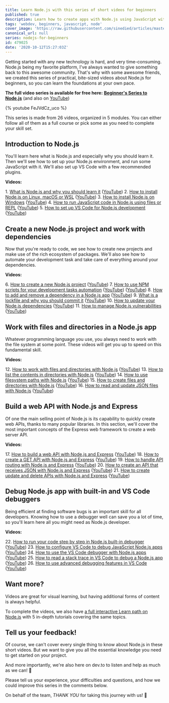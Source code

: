 ```yaml
---
title: Learn Node.js with this series of short videos for beginners
published: true
description: Learn how to create apps with Node.js using JavaScript with this series of bite-sized videos for beginners.
tags: 'webdev, beginners, javascript, node'
cover_image: 'https://raw.githubusercontent.com/sinedied/articles/master/articles/node/beginner-series/assets/watch-fun.jpg'
canonical_url: null
series: nodejs-for-beginners
id: 479025
date: '2020-10-12T15:27:03Z'
---
```


Getting started with any new technology is hard, and very time-consuming. Node.js being my favorite platform, I've always wanted to give something back to this awesome community. That's why with some awesome friends, we created this series of practical, bite-sized videos about Node.js for beginners, so you can learn the foundations at your own pace.

**The full video series is available for free here:**
**[Beginner's Series to Node.js](https://channel9.msdn.com/Series/Beginners-Series-to-NodeJS?WT.mc_id=nodebeginner-devto-cxa)** (and also on [YouTube](https://www.youtube.com/playlist?list=PLlrxD0HtieHje-_287YJKhY8tDeSItwtg))

{% youtube FeJVdCz_uco %}

This series is made from 26 videos, organized in 5 modules. You can either follow all of them as a full course or pick some as you need to complete your skill set.

## Introduction to Node.js

You'll learn here what is Node.js and especially why you should learn it. Then we'll see how to set up your Node.js environment, and run some JavaScript with it. We'll also set up VS Code with a few recommended plugins.

**Videos:**

1\. [What is Node.js and why you should learn it](https://channel9.msdn.com/Series/Beginners-Series-to-NodeJS/What-is-Nodejs-and-why-you-should-learn-it-1-of-26?WT.mc_id=nodebeginner-devto-cxa) ([YouTube](https://youtu.be/FeJVdCz_uco))
2\. [How to install Node.js on Linux, macOS or WSL](https://channel9.msdn.com/Series/Beginners-Series-to-NodeJS/How-to-install-Nodejs-on-Linux-macOS-or-WSL-2-of-26?WT.mc_id=nodebeginner-devto-cxa) ([YouTube](https://youtu.be/vrKSEMpOwYg))
3\. [How to install Node.js on Windows](https://channel9.msdn.com/Series/Beginners-Series-to-NodeJS/How-to-install-Nodejs-on-Windows-3-of-26?WT.mc_id=nodebeginner-devto-cxa) ([YouTube](https://youtu.be/c_Bb7D7W5LI))
4\. [How to run JavaScript code in Node.js using files or REPL](https://channel9.msdn.com/Series/Beginners-Series-to-NodeJS/How-to-run-JavaScript-code-in-Nodejs-using-files-or-REPL-4-of-26?WT.mc_id=nodebeginner-devto-cxa) ([YouTube](https://youtu.be/g_34i8vfGZA))
5\. [How to set up VS Code for Node.js development](https://channel9.msdn.com/Series/Beginners-Series-to-NodeJS/How-to-setup-VS-Code-for-Nodejs-development-5-of-26?WT.mc_id=nodebeginner-devto-cxa) ([YouTube](https://youtu.be/76xR4O2YcfE))

## Create a new Node.js project and work with dependencies

Now that you're ready to code, we see how to create new projects and make use of the rich ecosystem of packages. We'll also see how to automate your development task and take care of everything around your 
dependencies.

**Videos:**

6\. [How to create a new Node.js project](https://channel9.msdn.com/Series/Beginners-Series-to-NodeJS/How-to-create-a-new-Nodejs-project-6-of-26?WT.mc_id=nodebeginner-devto-cxa) ([YouTube](https://youtu.be/EBxsKGdIWaE))
7\. [How to use NPM scripts for your development tasks automation](https://channel9.msdn.com/Series/Beginners-Series-to-NodeJS/How-to-use-NPM-scripts-for-your-development-task-automation-7-of-26?WT.mc_id=nodebeginner-devto-cxa) ([YouTube](https://youtu.be/amSVXzDiVuk)) ([YouTube](https://youtu.be/amSVXzDiVuk))
8\. [How to add and remove a dependency in a Node.js app](https://channel9.msdn.com/Series/Beginners-Series-to-NodeJS/How-to-add-and-remove-a-dependency-in-a-Nodejs-app-8-of-26?WT.mc_id=nodebeginner-devto-cxa) ([YouTube](https://youtu.be/P1qWARtquFg))
9\. [What is a lockfile and why you should commit it](https://channel9.msdn.com/Series/Beginners-Series-to-NodeJS/What-is-a-lockfile-and-why-you-should-commit-it-9-of-26?WT.mc_id=nodebeginner-devto-cxa) ([YouTube](https://youtu.be/DWgZQiFJSzY))
10\. [How to update your Node.js dependencies](https://channel9.msdn.com/Series/Beginners-Series-to-NodeJS/How-to-update-your-Nodejs-dependencies-10-of-26?WT.mc_id=nodebeginner-devto-cxa) ([YouTube](https://youtu.be/PVlhepXQc1Y))
11\. [How to manage Node.js vulnerabilities](https://channel9.msdn.com/Series/Beginners-Series-to-NodeJS/How-to-manage-Nodejs-vulnerabilities-11-of-26?WT.mc_id=nodebeginner-devto-cxa) ([YouTube](https://youtu.be/kr9G2UXtOh4))

## Work with files and directories in a Node.js app

Whatever programming language you use, you always need to work with the file system at some point. These videos will get you up to speed on this fundamental skill.

**Videos:**

12\. [How to work with files and directories with Node.js](https://channel9.msdn.com/Series/Beginners-Series-to-NodeJS/How-to-work-with-files-and-directories-with-Nodejs-12-of-26?WT.mc_id=nodebeginner-devto-cxa) ([YouTube](https://youtu.be/Za3F4qVZ6fI))
13\. [How to list the contents in directories with Node.js](https://channel9.msdn.com/Series/Beginners-Series-to-NodeJS/How-to-list-the-contents-in-directories-with-Nodejs-13-of-26?WT.mc_id=nodebeginner-devto-cxa) ([YouTube](https://youtu.be/3xm7spsmtRg))
14\. [How to use filesystem paths with Node.js](https://channel9.msdn.com/Series/Beginners-Series-to-NodeJS/How-to-use-filesystem-paths-with-Nodejs-14-of-26?WT.mc_id=nodebeginner-devto-cxa) ([YouTube](https://youtu.be/7UIXzCEqgas))
15\. [How to create files and directories with Node.js](https://channel9.msdn.com/Series/Beginners-Series-to-NodeJS/How-to-create-files-and-directories-with-Nodejs-15-of-26?WT.mc_id=nodebeginner-devto-cxa) ([YouTube](https://youtu.be/1mv9rSI9FFA))
16\. [How to read and update JSON files with Node.js](https://channel9.msdn.com/Series/Beginners-Series-to-NodeJS/How-to-read-and-update-JSON-files-with-Nodejs-16-of-26?WT.mc_id=nodebeginner-devto-cxa) ([YouTube](https://youtu.be/4Vg1NECQ_Kg))

## Build a web API with Node.js and Express

Of one the main selling point of Node.js is its capability to quickly create web APIs, thanks to many popular libraries. In this section, we'll cover the most important concepts of the Express web framework to create a web server API.

**Videos:**

17\. [How to build a web API with Node.js and Express](https://channel9.msdn.com/Series/Beginners-Series-to-NodeJS/How-to-create-a-web-API-with-Nodejs-and-Express-17-of-26?WT.mc_id=nodebeginner-devto-cxa) ([YouTube](https://youtu.be/X2bHZ7R_4Kk))
18\. [How to create a GET API with Node.js and Express](https://channel9.msdn.com/Series/Beginners-Series-to-NodeJS/How-to-create-a-GET-API-with-Nodejs-and-Express-18-of-26?WT.mc_id=nodebeginner-devto-cxa) ([YouTube](https://youtu.be/fdq0V7uIXtc))
19\. [How to handle API routing with Node.js and Express](https://channel9.msdn.com/Series/Beginners-Series-to-NodeJS/How-to-handle-API-routing-with-Nodejs-and-Express-19-of-26?WT.mc_id=nodebeginner-devto-cxa) ([YouTube](https://youtu.be/e_aNOyeqsAU))
20\. [How to create an API that receives JSON with Node.js and Express](https://channel9.msdn.com/Series/Beginners-Series-to-NodeJS/How-to-create-an-API-that-receive-JSON-with-Nodejs-and-Express-20-of-26?WT.mc_id=nodebeginner-devto-cxa) ([YouTube](https://youtu.be/hapS6wpKuX8))
21\. [How to create update and delete APIs with Node.js and Express](https://channel9.msdn.com/Series/Beginners-Series-to-NodeJS/How-to-create-update-and-delete-APIs-with-Nodejs-and-Express-21-of-26?WT.mc_id=nodebeginner-devto-cxa) ([YouTube](https://youtu.be/cqapa6mI3jE))

## Debug Node.js app with built-in and VS Code debuggers

Being efficient at finding software bugs is an important skill for all developers. Knowing how to use a debugger well can save you a lot of time, so you'll learn here all you might need as Node.js developer.

**Videos:**

22\. [How to run your code step by step in Node.js built-in debugger](https://channel9.msdn.com/Series/Beginners-Series-to-NodeJS/How-to-run-your-code-step-by-step-in-Nodejs-built-in-debugger-22-of-26?WT.mc_id=nodebeginner-devto-cxa) ([YouTube](https://youtu.be/w4Uz06b8BOE))
23\. [How to configure VS Code to debug JavaScript Node.js apps](https://channel9.msdn.com/Series/Beginners-Series-to-NodeJS/How-to-configure-VS-Code-to-debug-JavaScript-Nodejs-apps-23-of-26?WT.mc_id=nodebeginner-devto-cxa) ([YouTube](https://youtu.be/llPW0b1dQms))
24\. [How to use the VS Code debugger with Node.js apps](https://channel9.msdn.com/Series/Beginners-Series-to-NodeJS/How-to-use-the-VS-Code-debugger-with-Nodejs-apps-24-of-26?WT.mc_id=nodebeginner-devto-cxa) ([YouTube](https://youtu.be/yfm35n-USr8))
25\. [How to read a stack trace in VS Code to debug a Node.js app](https://channel9.msdn.com/Series/Beginners-Series-to-NodeJS/How-to-read-a-stack-strace-in-VS-Code-to-debug-a-Nodejs-app-25-of-26?WT.mc_id=nodebeginner-devto-cxa) ([YouTube](https://youtu.be/9AZReNXoC1E))
26\. [How to use advanced debugging features in VS Code](https://channel9.msdn.com/Series/Beginners-Series-to-NodeJS/How-to-use-advanced-debugging-features-in-VS-Code-26-of-26?WT.mc_id=nodebeginner-devto-cxa) ([YouTube](https://youtu.be/H4HC_UUGVos))

## Want more?

Videos are great for visual learning, but having additional forms of content is always helpful.

To complete the videos, we also have [a full interactive Learn path on Node.js](https://docs.microsoft.com/learn/paths/build-javascript-applications-nodejs/?WT.mc_id=nodebeginner-devto-cxa) with 5 in-depth tutorials covering the same topics.

## Tell us your feedback!

Of course, we can't cover every single thing to know about Node.js in these short videos. But we want to give you all the essential knowledge you need to get started on your project.

And more importantly, we're also here on dev.to to listen and help as much as we can! 🙂

Please tell us your experience, your difficulties and questions, and how we could improve this series in the comments below.

On behalf of the team, *THANK YOU* for taking this journey with us! 🙏

